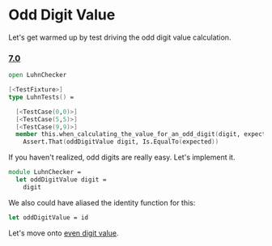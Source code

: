 # Odd Digit Value

Let's get warmed up by test driving the odd digit value calculation. 

### [7.0](../../tree/step-2-0/example/LuhnCheckerExample)
```fsharp
open LuhnChecker

[<TestFixture>]
type LuhnTests() =

  [<TestCase(0,0)>]
  [<TestCase(5,5)>]
  [<TestCase(9,9)>]
  member this.when_calculating_the_value_for_an_odd_digit(digit, expected) =
    Assert.That(oddDigitValue digit, Is.EqualTo(expected))
```

If you haven't realized, odd digits are really easy. Let's implement it.

```fsharp
module LuhnChecker =
  let oddDigitValue digit =
    digit
```

We also could have aliased the identity function for this:

```fsharp
let oddDigitValue = id
```

Let's move onto [even digit value](step-3.md).

